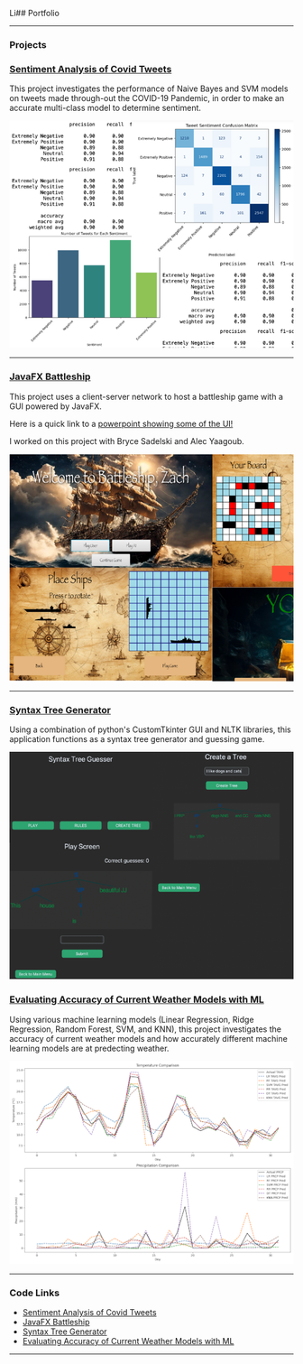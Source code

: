 Li## Portfolio

---

### Projects

### [Sentiment Analysis of Covid Tweets](Sentiment_analysis_covid-2/Sentiment_analysis_covid.md)

This project investigates the performance of Naive Bayes and SVM models on tweets made through-out the COVID-19 Pandemic, in order to make an accurate multi-class model to determine sentiment. 

<img src="images/Sentiment_analysis_covid.png"/>

---

### [JavaFX Battleship](https://drive.google.com/drive/folders/1vLBnGXGiOdrYrZfDDUy-KJZBk7zf_bwh?usp=sharing)

This project uses a client-server network to host a battleship game with a GUI powered by JavaFX. 

Here is a quick link to a [powerpoint showing some of the UI!](https://docs.google.com/presentation/d/1_1wRdiF9V4dvdhygeJr7y3Ek1-YMpN5-LiivXzHD_OA/edit#slide=id.p)

I worked on this project with Bryce Sadelski and Alec Yaagoub. 

<img src="images/BattleshipProj.png"/>

---

### [Syntax Tree Generator](/Syntax_tree_generator.md)

Using a combination of python's CustomTkinter GUI and NLTK libraries, this application functions as a syntax tree generator and guessing game. 

<img src="images/Syntax_tree_gen-2.png"/>

### [Evaluating Accuracy of Current Weather Models with ML](https://github.com/JoseB29/412FinalProject)

Using various machine learning models (Linear Regression, Ridge Regression, Random Forest, SVM, and KNN), this project investigates the accuracy of current weather models and how accurately different machine learning models are at predecting weather. 

<img src="unnamed-2.png"/>

---

### Code Links

- [Sentiment Analysis of Covid Tweets](Sentiment_analysis_covid-2/Sentiment_analysis_covid.md)
- [JavaFX Battleship](https://drive.google.com/drive/folders/1vLBnGXGiOdrYrZfDDUy-KJZBk7zf_bwh?usp=sharing)
- [Syntax Tree Generator](/Syntax_tree_generator.md)
- [Evaluating Accuracy of Current Weather Models with ML](https://github.com/JoseB29/412FinalProject)
---
